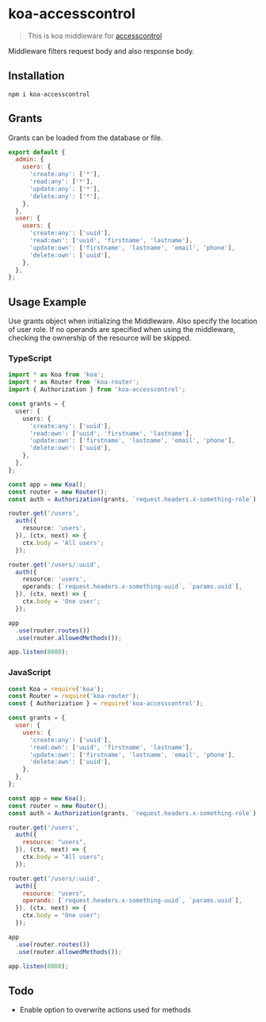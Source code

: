# koa-accesscontrol
> This is koa middleware for [accesscontrol](https://onury.io/accesscontrol/)

Middleware filters request body and also response body.

## Installation
```
npm i koa-accesscontrol
```

## Grants
Grants can be loaded from the database or file.
```js
export default {
  admin: {
    users: {
      'create:any': ['*'],
      'read:any': ['*'],
      'update:any': ['*'],
      'delete:any': ['*'],
    },
  },
  user: {
    users: {
      'create:any': ['uuid'],
      'read:own': ['uuid', 'firstname', 'lastname'],
      'update:own': ['firstname', 'lastname', 'email', 'phone'],
      'delete:own': ['uuid'],
    },
  },
};

```

## Usage Example
Use grants object when initializing the Middleware. Also specify the location of user role.
If no operands are specified when using the middleware, checking the ownership of the resource will be skipped.

### TypeScript

```typescript
import * as Koa from 'koa';
import * as Router from 'koa-router';
import { Authorization } from 'koa-accesscontrol';

const grants = {
  user: {
    users: {
      'create:any': ['uuid'],
      'read:own': ['uuid', 'firstname', 'lastname'],
      'update:own': ['firstname', 'lastname', 'email', 'phone'],
      'delete:own': ['uuid'],
    },
  },
};

const app = new Koa();
const router = new Router();
const auth = Authorization(grants, `request.headers.x-something-role`);

router.get('/users',
  auth({
    resource: 'users',
  }), (ctx, next) => {
    ctx.body = 'All users';
  });

router.get('/users/:uuid',
  auth({
    resource: 'users',
    operands: [`request.headers.x-something-uuid`, `params.uuid`],
  }), (ctx, next) => {
    ctx.body = 'One user';
  });

app
  .use(router.routes())
  .use(router.allowedMethods());

app.listen(8080);
```

### JavaScript

```javascript
const Koa = require('koa');
const Router = require('koa-router');
const { Authorization } = require('koa-accesscontrol');

const grants = {
  user: {
    users: {
      'create:any': ['uuid'],
      'read:own': ['uuid', 'firstname', 'lastname'],
      'update:own': ['firstname', 'lastname', 'email', 'phone'],
      'delete:own': ['uuid'],
    },
  },
};

const app = new Koa();
const router = new Router();
const auth = Authorization(grants, `request.headers.x-something-role`);

router.get('/users',
  auth({
    resource: "users",
  }), (ctx, next) => {
    ctx.body = "All users";
  });

router.get('/users/:uuid',
  auth({
    resource: "users",
    operands: [`request.headers.x-something-uuid`, `params.uuid`],
  }), (ctx, next) => {
    ctx.body = "One user";
  });

app
  .use(router.routes())
  .use(router.allowedMethods());

app.listen(8080);
```

## Todo
* Enable option to overwrite actions used for methods
